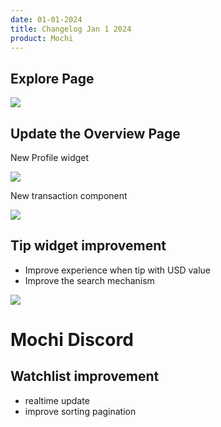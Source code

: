 ```yaml
---
date: 01-01-2024
title: Changelog Jan 1 2024
product: Mochi
---
```


## Explore Page

![](https://i.imgur.com/2GTkQFj.png)

## Update the Overview Page

New Profile widget

![](https://i.imgur.com/STtrVIu.png)

New transaction component

![](https://i.imgur.com/z5BQOOI.png)

## Tip widget improvement

- Improve experience when tip with USD value
- Improve the search mechanism

![](https://i.imgur.com/fiik4cF.png)

# Mochi Discord

## Watchlist improvement

- realtime update
- improve sorting pagination
